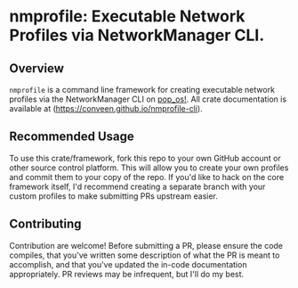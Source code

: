 # nmprofile: Executable Network Profiles via NetworkManager CLI.

## Overview

`nmprofile` is a command line framework for creating executable network profiles via the NetworkManager CLI on [pop\_os!](https://pop.system76.com/).
All crate documentation is available at (https://conveen.github.io/nmprofile-cli).

## Recommended Usage

To use this crate/framework, fork this repo to your own GitHub account or other source control platform.
This will allow you to create your own profiles and commit them to your copy of the repo. If you'd like to hack on the core framework itself,
I'd recommend creating a separate branch with your custom profiles to make submitting PRs upstream easier.

## Contributing

Contribution are welcome! Before submitting a PR, please ensure the code compiles, that you've written some description of what the PR is meant to accomplish,
and that you've updated the in-code documentation appropriately. PR reviews may be infrequent, but I'll do my best.
